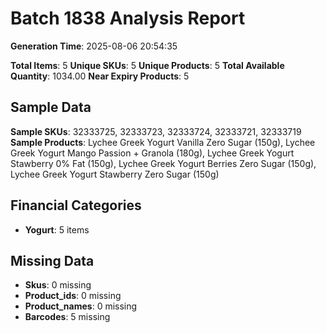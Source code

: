 # Batch 1838 Analysis Report

**Generation Time**: 2025-08-06 20:54:35

**Total Items**: 5
**Unique SKUs**: 5
**Unique Products**: 5
**Total Available Quantity**: 1034.00
**Near Expiry Products**: 5

## Sample Data
**Sample SKUs**: 32333725, 32333723, 32333724, 32333721, 32333719
**Sample Products**: Lychee Greek Yogurt Vanilla Zero Sugar (150g), Lychee Greek Yogurt Mango Passion + Granola (180g), Lychee Greek Yogurt Stawberry 0% Fat (150g), Lychee Greek Yogurt Berries Zero Sugar (150g), Lychee Greek Yogurt Stawberry Zero Sugar (150g)

## Financial Categories
- **Yogurt**: 5 items

## Missing Data
- **Skus**: 0 missing
- **Product_ids**: 0 missing
- **Product_names**: 0 missing
- **Barcodes**: 5 missing

